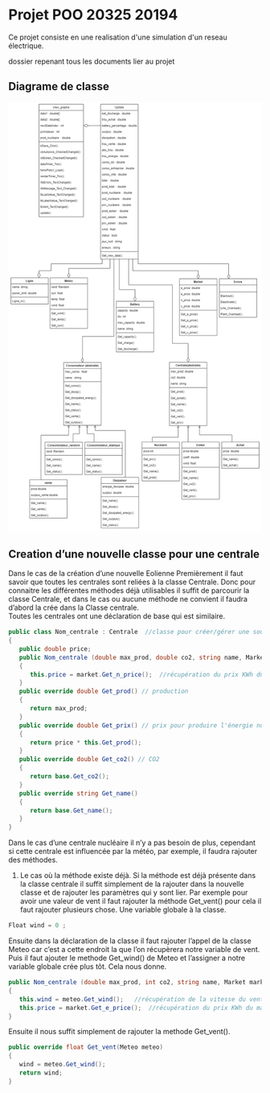 # Projet POO 20325 20194

Ce projet consiste en une realisation d'une simulation d'un reseau électrique. 



dossier repenant tous les documents lier au projet
## Diagrame de classe 
![diagrame](Documents/diagrame.png)


## Creation d’une nouvelle classe pour une centrale 

Dans le cas de la création d’une nouvelle Eolienne 
Premièrement il faut savoir que toutes les centrales sont reliées à la classe Centrale. Donc pour connaitre les différentes méthodes déjà utilisables il suffit de parcourir la classe Centrale, et dans le cas ou aucune méthode ne convient il faudra d’abord la crée dans la Classe centrale.  
Toutes les centrales ont une déclaration de base qui est similaire.
```csharp
public class Nom_centrale : Centrale  //classe pour créer/gérer une source d'énergie 
{
   public double price;
   public Nom_centrale (double max_prod, double co2, string name, Market market) : base(max_prod, co2, name)
   {
      this.price = market.Get_n_price();  //récupération du prix KWh du marché
   }
   public override double Get_prod() // production
   {
      return max_prod;
   }
   public override double Get_prix() // prix pour produire l'énergie nucléaire
   {
      return price * this.Get_prod();
   }
   public override double Get_co2() // CO2
   {
      return base.Get_co2();
   }
   public override string Get_name()
   {
      return base.Get_name();
   }
}
```
Dans le cas d’une centrale nucléaire il n’y a pas besoin de plus, cependant si cette centrale est influencée par la météo, par exemple, il faudra rajouter des méthodes. 
1.	Le cas où la méthode existe déjà. 
Si la méthode est déjà présente dans la classe centrale il suffit simplement de la rajouter dans la nouvelle classe et de rajouter les paramètres qui y sont lier. 
Par exemple pour avoir une valeur de vent il faut rajouter la méthode Get_vent() pour cela il faut rajouter plusieurs chose. 
Une variable globale à la classe.
```csharp
Float wind = 0 ;
```
Ensuite dans la déclaration de la classe il faut rajouter l’appel de la classe Meteo car c’est a cette endroit la que l’on récupèrera notre variable de vent.  Puis il faut ajouter le methode Get_wind() de Meteo et l’assigner a notre variable globale crée plus tôt. Cela nous donne.
```csharp
public Nom_centrale (double max_prod, int co2, string name, Market market , Meteo meteo) : base(max_prod, co2, name)
{
   this.wind = meteo.Get_wind();   //récupération de la vitesse du vent depuis la classe météo
   this.price = market.Get_e_price();  //récupération du prix KWh du marché
}
```
Ensuite il nous suffit simplement de rajouter la methode Get_vent().
```csharp
public override float Get_vent(Meteo meteo)
{
   wind = meteo.Get_wind();
   return wind;
}
```

